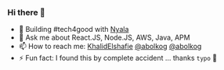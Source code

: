### Hi there 👋

- 🔭 Building #tech4good with [Nyala](https://nyala.dev)
- 💬 Ask me about React.JS, Node.JS, AWS, Java, APM
- 📫 How to reach me: [KhalidElshafie](https://youtube.com/c/KhalidElshafie) [@abolkog](https://twitter.com/abolkog) [@abolkog](https://instagram.com/abolkog)
- ⚡ Fun fact: I found this by complete accident ... thanks `typo` 🤣

<!--
**abolkog/abolkog** is a ✨ _special_ ✨ repository because its `README.md` (this file) appears on your GitHub profile.

Here are some ideas to get you started:

- 🔭 I’m currently working on ...
- 🌱 I’m currently learning ...
- 👯 I’m looking to collaborate on ...
- 🤔 I’m looking for help with ...
- 💬 Ask me about ...
- 📫 How to reach me: ...
- 😄 Pronouns: ...
- ⚡ Fun fact: ...
-->
